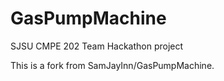 # GasPumpMachine
SJSU CMPE 202 Team Hackathon project

This is a fork from SamJayInn/GasPumpMachine.
